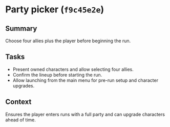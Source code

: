 # Party picker (`f9c45e2e`)

## Summary
Choose four allies plus the player before beginning the run.

## Tasks
- Present owned characters and allow selecting four allies.
- Confirm the lineup before starting the run.
- Allow launching from the main menu for pre-run setup and character upgrades.

## Context
Ensures the player enters runs with a full party and can upgrade characters ahead of time.
